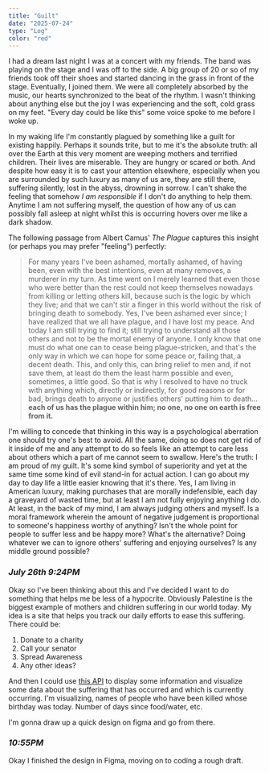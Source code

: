 ```yaml
---
title: "Guilt"
date: "2025-07-24"
type: "Log"
color: "red"
---
```


I had a dream last night I was at a concert with my friends. The band was playing on the stage and I was off to the side. A big group of 20 or so of my friends took off their shoes and started dancing in the grass in front of the stage. Eventually, I joined them. We were all completely absorbed by the music, our hearts synchronized to the beat of the rhythm. I wasn't thinking about anything else but the joy I was experiencing and the soft, cold grass on my feet. "Every day could be like this" some voice spoke to me before I woke up.

In my waking life I'm constantly plagued by something like a guilt for existing happily. Perhaps it sounds trite, but to me it's the absolute truth: all over the Earth at this very moment are weeping mothers and terrified children. Their lives are miserable. They are hungry or scared or both. And despite how easy it is to cast your attention elsewhere, especially when you are surrounded by such luxury as many of us are, they are still there, suffering silently, lost in the abyss, drowning in sorrow. I can't shake the feeling that somehow *I am responsible* if I don't do anything to help them. Anytime I am not suffering myself, the question of how any of us can possibly fall asleep at night whilst this is occurring hovers over me like a dark shadow.

The following passage from Albert Camus' *The Plague* captures this insight (or perhaps you may prefer "feeling") perfectly:

>For many years I've been ashamed, mortally ashamed, of having been, even with the best intentions, even at many removes, a murderer in my turn. As time went on I merely learned that even those who were better than the rest could not keep themselves nowadays from killing or letting others kill, because such is the logic by which they live; and that we can't stir a finger in this world without the risk of bringing death to somebody. Yes, I've been ashamed ever since; I have realized that we all have plague, and I have lost my peace. And today I am still trying to find it; still trying to understand all those others and not to be the mortal enemy of anyone. I only know that one must do what one can to cease being plague-stricken, and that's the only way in which we can hope for some peace or, failing that, a decent death. This, and only this, can bring relief to men and, if not save them, at least do them the least harm possible and even, sometimes, a little good. So that is why I resolved to have no truck with anything which, directly or indirectly, for good reasons or for bad, brings death to anyone or justifies others' putting him to death... **each of us has the plague within him; no one, no one on earth is free from it.** 

I'm willing to concede that thinking in this way is a psychological aberration one should try one's best to avoid. All the same, doing so does not get rid of it inside of me and any attempt to do so feels like an attempt to care less about others which a part of me cannot seem to swallow. Here's the truth: I am proud of my guilt. It's some kind symbol of superiority and yet at the same time some kind of evil stand-in for actual action. I can go about my day to day life a little easier knowing that it's there. Yes, I am living in American luxury, making purchases that are morally indefensible, each day a graveyard of wasted time, but at least I am not fully enjoying anything I do. At least, in the back of my mind, I am always judging others and myself. Is a moral framework wherein the amount of negative judgement is proportional to someone's happiness worthy of anything? Isn't the whole point for people to suffer less and be happy more? What's the alternative? Doing whatever we can to ignore others' suffering and enjoying ourselves? Is any middle ground possible? 

### *July 26th 9:24PM* 

Okay so I've been thinking about this and I've decided I want to do something that helps me be less of a hypocrite. Obviously Palestine is the biggest example of mothers and children suffering in our world today. My idea is a site that helps you track our daily efforts to ease this suffering. There could be:

1. Donate to a charity
2. Call your senator
3. Spread Awareness
4. Any other ideas?

And then I could use [this API](https://data.techforpalestine.org/docs/killed-in-gaza/) to display some information and visualize some data about the suffering that has occurred and which is currently occurring. I'm visualizing, names of people who have been killed whose birthday was today. Number of days since food/water, etc. 

I'm gonna draw up a quick design on figma and go from there.

### *10:55PM*

Okay I finished the design in Figma, moving on to coding a rough draft.
